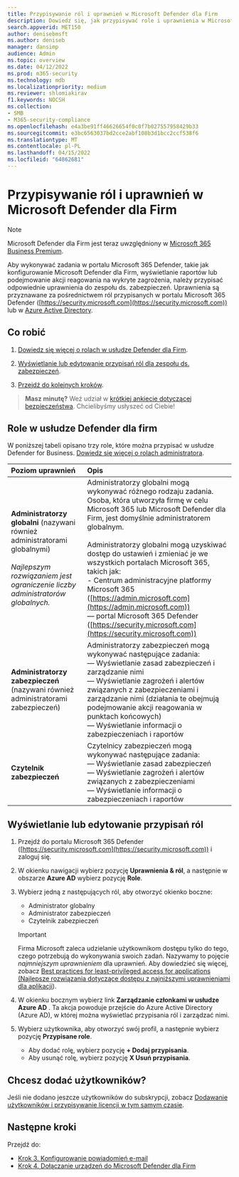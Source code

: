 ```yaml
---
title: Przypisywanie ról i uprawnień w Microsoft Defender dla Firm
description: Dowiedz się, jak przypisywać role i uprawnienia w Microsoft Defender dla Firm
search.appverid: MET150
author: denisebmsft
ms.author: deniseb
manager: dansimp
audience: Admin
ms.topic: overview
ms.date: 04/12/2022
ms.prod: m365-security
ms.technology: mdb
ms.localizationpriority: medium
ms.reviewer: shlomiakirav
f1.keywords: NOCSH
ms.collection:
- SMB
- M365-security-compliance
ms.openlocfilehash: e4a3be91ff46626654f0c0f7b027557958429b33
ms.sourcegitcommit: e3bc6563037bd2cce2abf108b3d1bcc2ccf538f6
ms.translationtype: MT
ms.contentlocale: pl-PL
ms.lasthandoff: 04/15/2022
ms.locfileid: "64862681"
---
```

# <a name="assign-roles-and-permissions-in-microsoft-defender-for-business"></a>Przypisywanie ról i uprawnień w Microsoft Defender dla Firm

> [!NOTE]
> Microsoft Defender dla Firm jest teraz uwzględniony w [Microsoft 365 Business Premium](../../business-premium/index.md). 

Aby wykonywać zadania w portalu Microsoft 365 Defender, takie jak konfigurowanie Microsoft Defender dla Firm, wyświetlanie raportów lub podejmowanie akcji reagowania na wykryte zagrożenia, należy przypisać odpowiednie uprawnienia do zespołu ds. zabezpieczeń. Uprawnienia są przyznawane za pośrednictwem ról przypisanych w portalu Microsoft 365 Defender ([https://security.microsoft.com](https://security.microsoft.com)) lub w [Azure Active Directory](/azure/active-directory/roles/manage-roles-portal). 

## <a name="what-to-do"></a>Co robić

1. [Dowiedz się więcej o rolach w usłudze Defender dla Firm](#roles-in-defender-for-business).

2. [Wyświetlanie lub edytowanie przypisań ról dla zespołu ds. zabezpieczeń](#view-or-edit-role-assignments).

3. [Przejdź do kolejnych kroków](#next-steps).

>
> **Masz minutę?**
> Weź udział w <a href="https://microsoft.qualtrics.com/jfe/form/SV_0JPjTPHGEWTQr4y" target="_blank">krótkiej ankiecie dotyczącej bezpieczeństwa</a>. Chcielibyśmy usłyszeć od Ciebie!
>

## <a name="roles-in-defender-for-business"></a>Role w usłudze Defender dla firm

W poniższej tabeli opisano trzy role, które można przypisać w usłudze Defender for Business. [Dowiedz się więcej o rolach administratora](../../admin/add-users/about-admin-roles.md).

| Poziom uprawnień | Opis |
|:---|:---|
| **Administratorzy globalni** (nazywani również administratorami globalnymi) <br/><br/> *Najlepszym rozwiązaniem jest ograniczenie liczby administratorów globalnych.* | Administratorzy globalni mogą wykonywać różnego rodzaju zadania. Osoba, która utworzyła firmę w celu Microsoft 365 lub Microsoft Defender dla Firm, jest domyślnie administratorem globalnym. <br/><br/> Administratorzy globalni mogą uzyskiwać dostęp do ustawień i zmieniać je we wszystkich portalach Microsoft 365, takich jak: <br/>- Centrum administracyjne platformy Microsoft 365 ([https://admin.microsoft.com](https://admin.microsoft.com)) <br/>— portal Microsoft 365 Defender ([https://security.microsoft.com](https://security.microsoft.com)) |
| **Administratorzy zabezpieczeń** (nazywani również administratorami zabezpieczeń) | Administratorzy zabezpieczeń mogą wykonywać następujące zadania: <br/>— Wyświetlanie zasad zabezpieczeń i zarządzanie nimi <br/>— Wyświetlanie zagrożeń i alertów związanych z zabezpieczeniami i zarządzanie nimi (działania te obejmują podejmowanie akcji reagowania w punktach końcowych) <br/>— Wyświetlanie informacji o zabezpieczeniach i raportów |
| **Czytelnik zabezpieczeń** | Czytelnicy zabezpieczeń mogą wykonywać następujące zadania: <br/>— Wyświetlanie zasad zabezpieczeń <br/>— Wyświetlanie zagrożeń i alertów związanych z zabezpieczeniami <br/>— Wyświetlanie informacji o zabezpieczeniach i raportów  |


## <a name="view-or-edit-role-assignments"></a>Wyświetlanie lub edytowanie przypisań ról

1. Przejdź do portalu Microsoft 365 Defender ([https://security.microsoft.com](https://security.microsoft.com)) i zaloguj się.

2. W okienku nawigacji wybierz pozycję **Uprawnienia & ról**, a następnie w obszarze **Azure AD** wybierz pozycję **Role**.

3. Wybierz jedną z następujących ról, aby otworzyć okienko boczne:

   - Administrator globalny
   - Administrator zabezpieczeń
   - Czytelnik zabezpieczeń

   > [!IMPORTANT]
   > Firma Microsoft zaleca udzielanie użytkownikom dostępu tylko do tego, czego potrzebują do wykonywania swoich zadań. Nazywamy to pojęcie *najmniejszym uprawnieniem* dla uprawnień. Aby dowiedzieć się więcej, zobacz [Best practices for least-privileged access for applications (Najlepsze rozwiązania dotyczące dostępu z najniższymi uprawnieniami dla aplikacji](/azure/active-directory/develop/secure-least-privileged-access)). 

4. W okienku bocznym wybierz link **Zarządzanie członkami w usłudze Azure AD** . Ta akcja powoduje przejście do Azure Active Directory (Azure AD), w której można wyświetlać przypisania ról i zarządzać nimi.

5. Wybierz użytkownika, aby otworzyć swój profil, a następnie wybierz pozycję **Przypisane role**.

   - Aby dodać rolę, wybierz pozycję **+ Dodaj przypisania**.
   - Aby usunąć rolę, wybierz pozycję **X Usuń przypisania**. 

## <a name="need-to-add-users"></a>Chcesz dodać użytkowników?

Jeśli nie dodano jeszcze użytkowników do subskrypcji, zobacz [Dodawanie użytkowników i przypisywanie licencji w tym samym czasie](mdb-add-users.md).

## <a name="next-steps"></a>Następne kroki

Przejdź do:

- [Krok 3. Konfigurowanie powiadomień e-mail](mdb-email-notifications.md)
- [Krok 4. Dołączanie urządzeń do Microsoft Defender dla Firm](mdb-onboard-devices.md)